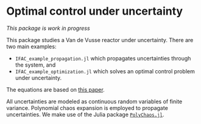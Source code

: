# Optimal control under uncertainty

*This package is work in progress*

This package studies a Van de Vusse reactor under uncertainty. There are two main examples:
- `IFAC_example_propagation.jl` which propagates uncertainties through the system, and
- `IFAC_example_optimization.jl` which solves an optimal control problem under uncertainty.

The equations are based on [this paper](https://ieeexplore.ieee.org/abstract/document/7170854/).

All uncertainties are modeled as continuous random variables of finite variance. Polynomial chaos expansion is employed to propagate uncertainties. We make use of the Julia package [`PolyChaos.jl`](https://github.com/timueh/PolyChaos.jl).